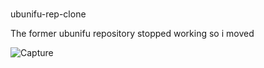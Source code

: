 #
ubunifu-rep-clone

The former ubunifu repository stopped working so i moved


![Capture](https://user-images.githubusercontent.com/44953808/121787020-4ff2a100-cbcc-11eb-9a29-0765af456126.PNG)
